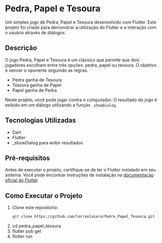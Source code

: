 # Pedra, Papel e Tesoura

Um simples jogo de Pedra, Papel e Tesoura desenvolvido com Flutter. Este projeto foi criado para demonstrar a utilização do Flutter e a interação com o usuário através de diálogos.

## Descrição

O jogo Pedra, Papel e Tesoura é um clássico que permite que dois jogadores escolham entre três opções: pedra, papel ou tesoura. O objetivo é vencer o oponente seguindo as regras:

- Pedra ganha de Tesoura
- Tesoura ganha de Papel
- Papel ganha de Pedra

Neste projeto, você pode jogar contra o computador. O resultado do jogo é exibido em um diálogo utilizando a função `_showDialog`.

## Tecnologias Utilizadas

- Dart
- Flutter
- _showDialog para exibir resultados

## Pré-requisitos

Antes de executar o projeto, certifique-se de ter o Flutter instalado em seu sistema. Você pode encontrar instruções de instalação na [documentação oficial do Flutter](https://flutter.dev/docs/get-started/install).

## Como Executar o Projeto

1. Clone este repositório:
   ```bash
   git clone https://github.com/lorranlazaro/Pedra_Papel_Tesoura.git

2. cd pedra_papel_tesoura
3. flutter pub get
4. flutter run


